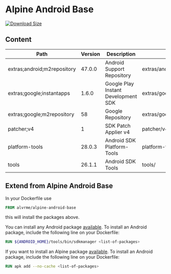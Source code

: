 # Alpine Android Base

[![Download Size](https://images.microbadger.com/badges/image/alvrme/alpine-android-base.svg)](https://microbadger.com/images/alvrme/alpine-android-base)

## Content

| Path                        | Version | Description                         | Location                     |
|-----------------------------|---------|-------------------------------------|------------------------------|
| extras;android;m2repository | 47.0.0  | Android Support Repository          | extras/android/m2repository/ |
| extras;google;instantapps   | 1.6.0   | Google Play Instant Development SDK | extras/google/instantapps/   |
| extras;google;m2repository  | 58      | Google Repository                   | extras/google/m2repository/  |
| patcher;v4                  | 1       | SDK Patch Applier v4                | patcher/v4/                  |
| platform-tools              | 28.0.3  | Android SDK Platform-Tools          | platform-tools/              |
| tools                       | 26.1.1  | Android SDK Tools                   | tools/                       |

## Extend from Alpine Android Base

In your Dockerfile use

```dockerfile
FROM alvrme/alpine-android-base
```

this will install the packages above.

You can install any Android package [available](https://gist.github.com/alvr/8db356880447d2c4bbe948ea92d22c23). To install an Android package, include the following line on your Dockerfile:

```dockerfile
RUN ${ANDROID_HOME}/tools/bin/sdkmanager <list-of-packages>
```

If you want to install an Alpine package [available](https://pkgs.alpinelinux.org/packages?branch=v3.8). To install an Android package, include the following line on your Dockerfile:

```dockerfile
RUN apk add --no-cache <list-of-packages>
```